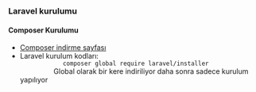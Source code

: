 <h3>Laravel kurulumu</h3>
<h4>Composer Kurulumu</h4>
<ul>
    <li>
        <a href="https://getcomposer.org/download/" > Composer indirme sayfası</a>
    </li>
    <li>
        Laravel kurulum kodları:
        <code style="padding:10px"> 
            composer global require laravel/installer
        </code>
        Global olarak bir kere indiriliyor daha sonra sadece kurulum yapılıyor
    </li>
</ul>
